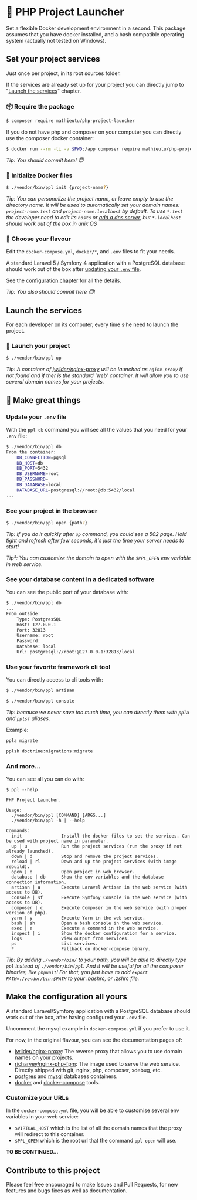 # 🚀 PHP Project Launcher

Set a flexible Docker development environment in a second.
This package assumes that you have docker installed, and a bash compatible operating system (actually not tested on Windows). 

## Set your project services
Just once per project, in its root sources folder.

If the services are already set up for your project you can directly jump to "[Launch the services](#launch-the-services)" chapter.

### 📦 Require the package
```bash
$ composer require mathieutu/php-project-launcher
```

If you do not have php and composer on your computer you can directly use the composer docker container:

```bash
$ docker run --rm -ti -v $PWD:/app composer require mathieutu/php-project-launcher
```

*Tip: You should commit here! 😇*

### 🐳 Initialize Docker files
```bash
$ ./vendor/bin/ppl init {project-name?}
```
*Tip: You can personalize the project name, or leave empty to use the directory name. 
It will be used to automatically set your domain names: `project-name.test` and `project-name.localhost` by default. 
To use `*.test` the developer need to edit its `hosts` or [add a dns server](https://medium.com/@narakuw/brew-install-dnsmasq-in-macos-sierra-26021c824be8), 
but `*.localhost` should work out of the box in unix OS*

### 📝 Choose your flavour

Edit the `docker-compose.yml`, `docker/*`, and `.env` files to fit your needs.

A standard Laravel 5 / Symfony 4 application with a PostgreSQL database should work out of the box after [updating your `.env` file](#update-your-env-file).  

See the [configuration chapter](#make-the-configuration-all-yours) for all the details.

*Tip: You also should commit here 😇!*

## Launch the services
For each developer on its computer, every time s‧he need to launch the project.

### 🚀 Launch your project
```bash
$ ./vendor/bin/ppl up

```
*Tip: A container of [jwilder/nginx-proxy](https://github.com/jwilder/nginx-proxy) will be launched as `nginx-proxy` if not found and if ther is the standard 'web' container. It will allow you to use several domain names for your projects.*

## 🎉 Make great things

### Update your `.env` file

With the `ppl db` command you will see all the values that you need for your `.env` file: 
```bash
$ ./vendor/bin/ppl db
From the container:
    DB_CONNECTION=pgsql
    DB_HOST=db
    DB_PORT=5432
    DB_USERNAME=root
    DB_PASSWORD=
    DB_DATABASE=local
    DATABASE_URL=postgresql://root:@db:5432/local
...
```
### See your project in the browser
```bash
$ ./vendor/bin/ppl open {path?}

```
*Tip: If you do it quickly after `up` command, you could see a 502 page. Hold tight and refresh after few seconds, it's just the time your server needs to start!*

*Tip²: You can customize the domain to open with the `$PPL_OPEN` env variable in web service.*

### See your database content in a dedicated software
You can see the public port of your database with:
```bash
$ ./vendor/bin/ppl db
...
From outside:
    Type: PostgresSQL
    Host: 127.0.0.1
    Port: 32813
    Username: root
    Password: 
    Database: local
    Url: postgresql://root:@127.0.0.1:32813/local
```

### Use your favorite framework cli tool
You can directly access to cli tools with:
```bash
$ ./vendor/bin/ppl artisan
```
```bash
$ ./vendor/bin/ppl console
```

*Tip: because we never save too much time, you can directly them with `ppla` and `pplsf` aliases.*

Example:
```bash
ppla migrate
```

```bash
pplsh doctrine:migrations:migrate
```

### And more...
You can see all you can do with:

```text
$ ppl --help

PHP Project Launcher.

Usage:
  ./vendor/bin/ppl [COMMAND] [ARGS...]
  ./vendor/bin/ppl -h | --help

Commands:
  init               Install the docker files to set the services. Can be used with project name in parameter.
  up | u             Run the project services (run the proxy if not already launched).
  down | d           Stop and remove the project services.
  reload | rl        Down and up the project services (with image rebuild).
  open | o           Open project in web browser.
  database | db      Show the env variables and the database connection information.           
  artisan | a        Execute Laravel Artisan in the web service (with access to DB).
  console | sf       Execute Symfony Console in the web service (with access to DB).
  composer | c       Execute Composer in the web service (with proper version of php).
  yarn | y           Execute Yarn in the web service.
  bash | sh          Open a bash console in the web service.
  exec | e           Execute a command in the web service.
  inspect | i        Show the docker configuration for a service.
  logs               View output from services.
  ps                 List services.
  *                  Fallback on docker-compose binary.
```

*Tip: By adding `./vendor/bin/` to your path, you will be able to directly type `ppl` instead of `./vendor/bin/ppl`. And it will be useful for all the composer binaries, like `phpunit`! For that, you just have to add `export PATH=./vendor/bin:$PATH` to your .bashrc, or .zshrc file.*


## Make the configuration all yours

A standard Laravel/Symfony application with a PostgreSQL database should work out of the box, after having configured your `.env` file.

Uncomment the mysql example in `docker-compose.yml` if you prefer to use it.

For now, in the original flavour, you can see the documentation pages of:

- [jwilder/nginx-proxy](https://hub.docker.com/r/jwilder/nginx-proxy/): The reverse proxy that allows you to use domain names on your projects.
- [richarvey/nginx-php-fpm](https://hub.docker.com/r/richarvey/nginx-php-fpm/): The image used to serve the web service. Directly shipped with git, nginx, php, composer, xdebug, etc.
- [postgres](https://hub.docker.com/_/postgres/) and [mysql](https://hub.docker.com/_/mysql/) databases containers.
- [docker](https://docs.docker.com/get-started/) and [docker-compose](https://docs.docker.com/compose/overview/) tools.


### Customize your URLs
In the `docker-compose.yml` file, you will be able to customise several env variables in your web service:
- `$VIRTUAL_HOST` which is the list of all the domain names that the proxy will redirect to this container.
- `$PPL_OPEN` which is the root url that the command `ppl open` will use.


**TO BE CONTINUED...**

## Contribute to this project

Please feel ~~free~~ encouraged to make Issues and Pull Requests, for new features and bugs fixes as well as documentation. 
